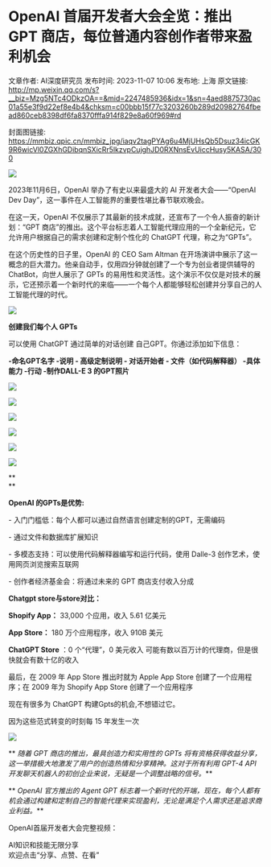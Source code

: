 # OpenAI 首届开发者大会全览：推出 GPT 商店，每位普通内容创作者带来盈利机会

文章作者: AI深度研究员
发布时间: 2023-11-07 10:06
发布地: 上海
原文链接: http://mp.weixin.qq.com/s?__biz=Mzg5NTc4ODkzOA==&mid=2247485936&idx=1&sn=4aed8875730ac01a55e3f9d22ef8e4b4&chksm=c00bbb15f77c3203260b289d20982764fbead860ceb8398df6fa8370fffa914f829e8a60f969#rd

封面图链接: https://mmbiz.qpic.cn/mmbiz_jpg/iaqv2tagPYAg6u4MjUHsQb5Dsuz34icGK9R6wicVl0ZGXhGDibqnSXicRr5lkzvpCujghJD0RXNnsEvUiccHusy5KASA/300

![](https://mmbiz.qpic.cn/mmbiz_png/iaqv2tagPYAg6u4MjUHsQb5Dsuz34icGK9hITcn2H9MHRHCt0tm47UNWbrHKw3ibrr12kzd8qibN0LyaZXaiaxhepDA/640?wx_fmt=png)  

2023年11月6日，OpenAI 举办了有史以来最盛大的 AI 开发者大会——“OpenAI Dev
Day”，这一事件在人工智能界的重要性堪比春节联欢晚会。

在这一天，OpenAI 不仅展示了其最新的技术成就，还宣布了一个令人振奋的新计划：“GPT
商店”的推出。这个平台标志着人工智能代理应用的一个全新纪元，它允许用户根据自己的需求创建和定制个性化的 ChatGPT 代理，称之为“GPTs”。  

在这个历史性的日子里，OpenAI 的 CEO Sam Altman
在开场演讲中展示了这一概念的巨大潜力。他亲自动手，仅用四分钟就创建了一个专为创业者提供辅导的 ChatBot，向世人展示了 GPTs
的易用性和灵活性。这个演示不仅仅是对技术的展示，它还预示着一个新时代的来临——一个每个人都能够轻松创建并分享自己的人工智能代理的时代。

![](https://mmbiz.qpic.cn/mmbiz_png/iaqv2tagPYAg6u4MjUHsQb5Dsuz34icGK9kZVXmBKzHb9l1dCoBTulLic5ib7baoI6G6usCNlW4quLmQBqpEITjF9w/640?wx_fmt=png)

  

**创建我们每个人 GPTs**

可以使用 ChatGPT 通过简单的对话创建 自己GPT。你通过添加如下信息：

**-命名GPT名字 -说明 \- 高级定制说明 \- 对话开始者 \- 文件（如代码解释器） -具体能力 -行动 -制作DALL-E 3 的GPT照片**

![](https://mmbiz.qpic.cn/mmbiz_jpg/iaqv2tagPYAg6u4MjUHsQb5Dsuz34icGK9WcFGoP46puticTMXViaRP8nANA7xdUbBmn3aMAWaL5meEvQBh69VVR7A/640?wx_fmt=jpeg)

![](https://mmbiz.qpic.cn/mmbiz_jpg/iaqv2tagPYAg6u4MjUHsQb5Dsuz34icGK9Gia7zzbGBmcDnveJ8v8ICCm4W43ngckK1StyTh1hw5bzJ4xgTLc0DuQ/640?wx_fmt=jpeg)

![](https://mmbiz.qpic.cn/mmbiz_jpg/iaqv2tagPYAg6u4MjUHsQb5Dsuz34icGK9gGMenlWKJAW4FBTQibpspOFpCFOQLoXmj5daicNCGSWeBqfmPVdPY7Kg/640?wx_fmt=jpeg)

![](https://mmbiz.qpic.cn/mmbiz_jpg/iaqv2tagPYAg6u4MjUHsQb5Dsuz34icGK9E33bP6uWs1q8seeKevr7ibBVQ2q2hBglib2ljV4IcxlaWDe3J0quh5bA/640?wx_fmt=jpeg)

![](https://mmbiz.qpic.cn/mmbiz_jpg/iaqv2tagPYAg6u4MjUHsQb5Dsuz34icGK9L1wiam7RbhSZdGnyYlkG9fmatZibcB93Uh637riaHV9icdwJIKAYG2bxuA/640?wx_fmt=jpeg)

![](https://mmbiz.qpic.cn/mmbiz_jpg/iaqv2tagPYAg6u4MjUHsQb5Dsuz34icGK9q1X9hic1icEdw6FEuBBwnBb2GrjFo2toPdeqYMWstEIuU1vuUFicjec8g/640?wx_fmt=jpeg)

**  
**

**OpenAI 的GPTs是优势:**

\- 入门门槛低：每个人都可以通过自然语言创建定制的GPT，无需编码

\- 通过文件和数据库扩展知识

\- 多模态支持：可以使用代码解释器编写和运行代码，使用 Dalle-3 创作艺术，使用网页浏览搜索互联网

\- 创作者经济基金会：将通过未来的 GPT 商店支付收入分成

  

**Chatgpt store与store对比：**

**Shopify App：** 33,000 个应用，收入 5.61 亿美元

**App Store：** 180 万个应用程序，收入 910B 美元

**ChatGPT Store** ：0 个“代理”，0 美元收入 可能有数以百万计的代理商，但是很快就会有数十亿的收入

  

最后，在 2009 年 App Store 推出时就为 Apple App Store 创建了一个应用程序；在 2009 年为 Shopify App
Store 创建了一个应用程序

现在有很多为 ChatGPT 构建Gpts的机会,不想错过它。

因为这些范式转变的时刻每 15 年发生一次

![](https://mmbiz.qpic.cn/mmbiz_png/iaqv2tagPYAg6u4MjUHsQb5Dsuz34icGK9bG7J8KePqPeic2YFqzHAJULy2jJbZLnNibXjVRw8Ey9ojCLtm8RZGQlg/640?wx_fmt=png)

** _随着 GPT 商店的推出，最具创造力和实用性的 GPTs 将有资格获得收益分享，这一举措极大地激发了用户的创造热情和分享精神。这对于所有利用
GPT-4 API 开发聊天机器人的初创企业来说，无疑是一个调整战略的信号。_**

** _OpenAI 官方推出的 Agent GPT
标志着一个新时代的开端，现在，每个人都有机会通过构建和定制自己的智能代理来实现盈利，无论是满足个人需求还是追求商业利益。_**

  

  

OpenAI首届开发者大会完整视频：  

  

  

AI知识和技能无限分享  
欢迎点击“分享、点赞、在看”

  


